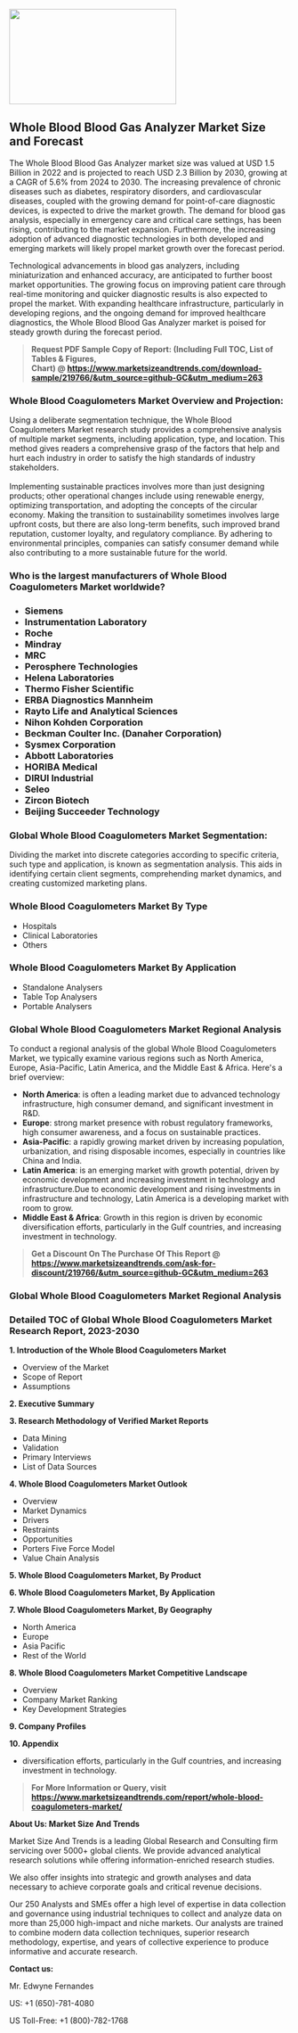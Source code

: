 <p><img class="alignnone size-medium wp-image-20088" src="https://ffe5etoiles.com/wp-content/uploads/2024/12/MST1-300x171.png" alt="" width="300" height="171" /></p><h2>Whole Blood Blood Gas Analyzer Market Size and Forecast</h2><p>The Whole Blood Blood Gas Analyzer market size was valued at USD 1.5 Billion in 2022 and is projected to reach USD 2.3 Billion by 2030, growing at a CAGR of 5.6% from 2024 to 2030. The increasing prevalence of chronic diseases such as diabetes, respiratory disorders, and cardiovascular diseases, coupled with the growing demand for point-of-care diagnostic devices, is expected to drive the market growth. The demand for blood gas analysis, especially in emergency care and critical care settings, has been rising, contributing to the market expansion. Furthermore, the increasing adoption of advanced diagnostic technologies in both developed and emerging markets will likely propel market growth over the forecast period.</p><p>Technological advancements in blood gas analyzers, including miniaturization and enhanced accuracy, are anticipated to further boost market opportunities. The growing focus on improving patient care through real-time monitoring and quicker diagnostic results is also expected to propel the market. With expanding healthcare infrastructure, particularly in developing regions, and the ongoing demand for improved healthcare diagnostics, the Whole Blood Blood Gas Analyzer market is poised for steady growth during the forecast period.</p></p><blockquote id="" class=""><strong>Request PDF Sample Copy of Report: (Including Full TOC, List of Tables &amp; Figures, Chart)&nbsp;@&nbsp;<strong><a href="https://www.marketsizeandtrends.com/download-sample/219766/&utm_source=github-GC&utm_medium=263" target="_blank">https://www.marketsizeandtrends.com/download-sample/219766/&utm_source=github-GC&utm_medium=263</a></strong></strong></blockquote><h3 id="" class="">Whole Blood Coagulometers Market&nbsp;Overview and Projection:</h3><p id="" class="">Using a deliberate segmentation technique, the Whole Blood Coagulometers Market research study provides a comprehensive analysis of multiple market segments, including application, type, and location. This method gives readers a comprehensive grasp of the factors that help and hurt each industry in order to satisfy the high standards of industry stakeholders. <br /> <br />Implementing sustainable practices involves more than just designing products; other operational changes include using renewable energy, optimizing transportation, and adopting the concepts of the circular economy. Making the transition to sustainability sometimes involves large upfront costs, but there are also long-term benefits, such improved brand reputation, customer loyalty, and regulatory compliance. By adhering to environmental principles, companies can satisfy consumer demand while also contributing to a more sustainable future for the world.</p><h3 id="" class="">Who is the largest manufacturers of&nbsp;Whole Blood Coagulometers Market worldwide?</h3><h3 class=""><p><ul><li>Siemens </li><li> Instrumentation Laboratory </li><li> Roche </li><li> Mindray </li><li> MRC </li><li> Perosphere Technologies </li><li> Helena Laboratories </li><li> Thermo Fisher Scientific </li><li> ERBA Diagnostics Mannheim </li><li> Rayto Life and Analytical Sciences </li><li> Nihon Kohden Corporation </li><li> Beckman Coulter Inc. (Danaher Corporation) </li><li> Sysmex Corporation </li><li> Abbott Laboratories </li><li> HORIBA Medical </li><li> DIRUI Industrial </li><li> Seleo </li><li> Zircon Biotech </li><li> Beijing Succeeder Technology</li></ul></p></h3><h3 id="" class="">Global&nbsp;Whole Blood Coagulometers Market Segmentation:</h3><p id="" class="">Dividing the market into discrete categories according to specific criteria, such type and application, is known as segmentation analysis. This aids in identifying certain client segments, comprehending market dynamics, and creating customized marketing plans.</p><h3 id="" class="">Whole Blood Coagulometers Market&nbsp;By Type</h3><p><p><ul><li>Hospitals</li><li> Clinical Laboratories</li><li> Others</p></li></ul></p></p><h3 id="" class="">Whole Blood Coagulometers Market&nbsp;By Application</h3><p class=""><p><ul><li>Standalone Analysers</li><li> Table Top Analysers</li><li> Portable Analysers</li></ul></p></p><h3 id="" class="">Global Whole Blood Coagulometers Market Regional Analysis</h3><p id="" class="">To conduct a regional analysis of the global Whole Blood Coagulometers Market, we typically examine various regions such as North America, Europe, Asia-Pacific, Latin America, and the Middle East &amp; Africa. Here's a brief overview:</p><ul><li><strong>North America</strong>: is often a leading market due to advanced technology infrastructure, high consumer demand, and significant investment in R&amp;D.</li><li><strong>Europe</strong>: strong market presence with robust regulatory frameworks, high consumer awareness, and a focus on sustainable practices.</li><li><strong>Asia-Pacific</strong>: a rapidly growing market driven by increasing population, urbanization, and rising disposable incomes, especially in countries like China and India.</li><li><strong>Latin America</strong>: is an emerging market with growth potential, driven by economic development and increasing investment in technology and infrastructure.Due to economic development and rising investments in infrastructure and technology, Latin America is a developing market with room to grow.</li><li><strong>Middle East &amp; Africa</strong>: Growth in this region is driven by economic diversification efforts, particularly in the Gulf countries, and increasing investment in technology.</li></ul><blockquote id="" class=""><strong>Get a Discount On The Purchase Of This Report @ <strong><a href="https://www.marketsizeandtrends.com/ask-for-discount/219766/&utm_source=github-GC&utm_medium=263" target="_blank">https://www.marketsizeandtrends.com/ask-for-discount/219766/&utm_source=github-GC&utm_medium=263</a></strong></strong></blockquote><h3 id="" class="">Global Whole Blood Coagulometers Market Regional Analysis</h3><h3 id="" class="">Detailed TOC of Global Whole Blood Coagulometers Market Research Report, 2023-2030</h3><p id="" class=""><strong>1. Introduction of the Whole Blood Coagulometers Market</strong></p><ul><li>Overview of the Market</li><li>Scope of Report</li><li>Assumptions</li></ul><p id="" class=""><strong>2. Executive Summary</strong></p><p id="" class=""><strong>3. Research Methodology of Verified Market Reports</strong></p><ul><li>Data Mining</li><li>Validation</li><li>Primary Interviews</li><li>List of Data Sources</li></ul><p id="" class=""><strong>4. Whole Blood Coagulometers Market Outlook</strong></p><ul><li>Overview</li><li>Market Dynamics</li><li>Drivers</li><li>Restraints</li><li>Opportunities</li><li>Porters Five Force Model</li><li>Value Chain Analysis</li></ul><p id="" class=""><strong>5. Whole Blood Coagulometers Market, By Product</strong></p><p id="" class=""><strong>6. Whole Blood Coagulometers Market, By Application</strong></p><p id="" class=""><strong>7. Whole Blood Coagulometers Market, By Geography</strong></p><ul><li>North America</li><li>Europe</li><li>Asia Pacific</li><li>Rest of the World</li></ul><p id="" class=""><strong>8. Whole Blood Coagulometers Market Competitive Landscape</strong></p><ul><li>Overview</li><li>Company Market Ranking</li><li>Key Development Strategies</li></ul><p id="" class=""><strong>9. Company Profiles</strong></p><p id="" class=""><strong>10. Appendix</strong></p><ul><li>diversification efforts, particularly in the Gulf countries, and increasing investment in technology.</li></ul><blockquote id="" class=""><strong>For More Information or Query, visit <strong><strong><a href="https://www.marketsizeandtrends.com/report/whole-blood-coagulometers-market/" target="_blank">https://www.marketsizeandtrends.com/report/whole-blood-coagulometers-market/</a></strong></strong></strong></blockquote><p id="" class=""><strong>About Us: Market Size And Trends</strong></p><p id="" class="">Market Size And Trends is a leading Global Research and Consulting firm servicing over 5000+ global clients. We provide advanced analytical research solutions while offering information-enriched research studies.</p><p id="" class="">We also offer insights into strategic and growth analyses and data necessary to achieve corporate goals and critical revenue decisions.</p><p id="" class="">Our 250 Analysts and SMEs offer a high level of expertise in data collection and governance using industrial techniques to collect and analyze data on more than 25,000 high-impact and niche markets. Our analysts are trained to combine modern data collection techniques, superior research methodology, expertise, and years of collective experience to produce informative and accurate research.</p><p id="" class=""><strong>Contact us:</strong></p><p id="" class="">Mr. Edwyne Fernandes</p><p id="" class="">US: +1 (650)-781-4080</p><p id="" class="">US Toll-Free: +1 (800)-782-1768</p>
